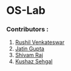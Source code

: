 # OS-Lab

### Contributors :

1. [Rushil Venkateswar](https://github.com/rv4102/)
2. [Jatin Gupta](https://github.com/jatin0101/)
3. [Shivam Raj](https://github.com/Shivam751/)
4. [Kushaz Sehgal](https://github.com/kushazsehgal/)